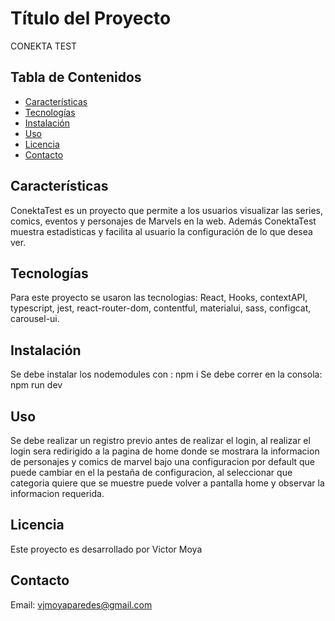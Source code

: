 # Título del Proyecto

CONEKTA TEST

## Tabla de Contenidos

- [Características](#características)
- [Tecnologías](#software)
- [Instalación](#instalación)
- [Uso](#uso)
- [Licencia](#licencia)
- [Contacto](#contacto)

## Características

ConektaTest es un proyecto que permite a los usuarios  visualizar las series, comics, eventos 
                y personajes de Marvels en la web. Además ConektaTest muestra
                estadisticas y facilita al usuario la configuración de lo que desea ver.

## Tecnologías 

Para este proyecto se usaron las tecnologias: React, Hooks, contextAPI, typescript, jest, react-router-dom, contentful, materialui, sass, configcat, carousel-ui.

## Instalación
Se debe instalar los nodemodules con : npm i
Se debe correr en la consola:  npm run dev 

## Uso

Se debe realizar un registro previo antes de realizar el login, al realizar el login sera redirigido a la pagina de home donde se mostrara la informacion
de personajes y comics de marvel bajo una configuracion por default que puede cambiar en el la pestaña de configuracion, al seleccionar que categoria 
quiere que se muestre puede volver a pantalla home y observar la informacion requerida. 


## Licencia

Este proyecto es desarrollado por Victor Moya

## Contacto

Email: vjmoyaparedes@gmail.com